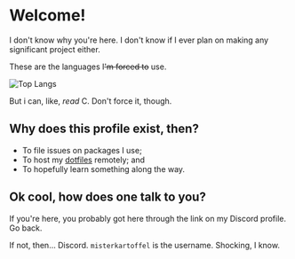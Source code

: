 # Welcome!
I don't know why you're here. I don't know if I ever plan on making any significant project either.

These are the languages I<s>'m forced to</s> use.

![Top Langs](https://github-readme-stats.vercel.app/api/top-langs/?username=misterkartoffel&layout=compact)

But i can, like, <i>read</i> C. Don't force it, though.

## Why does this profile exist, then?
- To file issues on packages I use;
- To host my [dotfiles](https://github.com/MisterKartoffel/.dotfiles) remotely; and
- To hopefully learn something along the way.

## Ok cool, how does one talk to you?
If you're here, you probably got here through the link on my Discord profile. Go back.

If not, then... Discord. `misterkartoffel` is the username. Shocking, I know.
<!---
MisterKartoffel/MisterKartoffel is a ✨ special ✨ repository because its `README.md` (this file) appears on your GitHub profile.
You can click the Preview link to take a look at your changes.
--->
